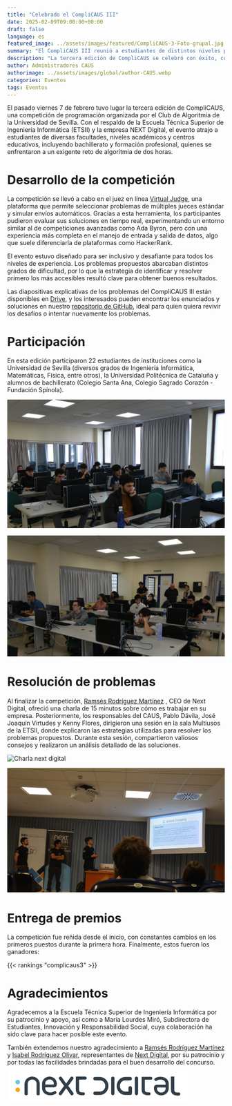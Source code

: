 ```yaml
---
title: "Celebrado el CompliCAUS III"
date: 2025-02-09T09:00:00+00:00
draft: false
language: es
featured_image: ../assets/images/featured/CompliCAUS-3-Foto-grupal.jpg
summary: "El CompliCAUS III reunió a estudiantes de distintos niveles para una intensa competición de programación organizada por el Club de Algoritmia de la Universidad de Sevilla."
description: "La tercera edición de CompliCAUS se celebró con éxito, congregando a estudiantes de diferentes instituciones y niveles académicos en un desafío de algoritmia de dos horas."
author: Administradores CAUS
authorimage: ../assets/images/global/author-CAUS.webp
categories: Eventos
tags: Eventos
---
```


El pasado viernes 7 de febrero tuvo lugar la tercera edición de CompliCAUS, una competición de programación organizada por el Club de Algoritmia de la Universidad de Sevilla. Con el respaldo de la Escuela Técnica Superior de Ingeniería Informática (ETSII) y la empresa NEXT Digital, el evento atrajo a estudiantes de diversas facultades, niveles académicos y centros educativos, incluyendo bachillerato y formación profesional, quienes se enfrentaron a un exigente reto de algoritmia de dos horas.

# Desarrollo de la competición

La competición se llevó a cabo en el juez en línea [Virtual Judge](https://vjudge.net), una plataforma que permite seleccionar problemas de múltiples jueces estándar y simular envíos automáticos. Gracias a esta herramienta, los participantes pudieron evaluar sus soluciones en tiempo real, experimentando un entorno similar al de competiciones avanzadas como Ada Byron, pero con una experiencia más completa en el manejo de entrada y salida de datos, algo que suele diferenciarla de plataformas como HackerRank.

El evento estuvo diseñado para ser inclusivo y desafiante para todos los niveles de experiencia. Los problemas propuestos abarcaban distintos grados de dificultad, por lo que la estrategia de identificar y resolver primero los más accesibles resultó clave para obtener buenos resultados.

Las diapositivas explicativas de los problemas del CompliCAUS III están disponibles en [Drive](https://drive.google.com/drive/folders/1HRhaTf-Dtha1T21ZTzjj7y-6WswkB9OP), y los interesados pueden encontrar los enunciados y soluciones en nuestro [repositorio de GitHub](https://github.com/algoritmiaUS/complicaus), ideal para quien quiera revivir los desafíos o intentar nuevamente los problemas.


# Participación

En esta edición participaron 22 estudiantes de instituciones como la Universidad de Sevilla (diversos grados de Ingeniería Informática, Matemáticas, Física, entre otros), la Universidad Politécnica de Cataluña y alumnos de bachillerato (Colegio Santa Ana, Colegio Sagrado Corazón - Fundación Spínola).

![alt text](participantes1.jpg)

![alt text](participantes2.jpg)

# Resolución de problemas

Al finalizar la competición, [Ramsés Rodríguez Martínez](https://www.linkedin.com/in/ramsesrodriguez/) , CEO de Next Digital, ofreció una charla de 15 minutos sobre cómo es trabajar en su empresa. Posteriormente, los responsables del CAUS, Pablo Dávila, José Joaquín Virtudes y Kenny Flores, dirigieron una sesión en la sala Multiusos de la ETSII, donde explicaron las estrategias utilizadas para resolver los problemas propuestos. Durante esta sesión, compartieron valiosos consejos y realizaron un análisis detallado de las soluciones.

![Charla next digital](next-digital.jpg)

![Resolución problemas](resolucion-problemas.jpg)

# Entrega de premios 

La competición fue reñida desde el inicio, con constantes cambios en los primeros puestos durante la primera hora. Finalmente, estos fueron los ganadores:


{{< rankings "complicaus3" >}}

# Agradecimientos 

Agradecemos a la Escuela Técnica Superior de Ingeniería Informática por su patrocinio y apoyo, así como a María Lourdes Miró, Subdirectora de Estudiantes, Innovación y Responsabilidad Social, cuya colaboración ha sido clave para hacer posible este evento.  

También extendemos nuestro agradecimiento a [Ramsés Rodríguez Martínez](https://www.linkedin.com/in/ramsesrodriguez/) y [Isabel Rodríguez Olivar](https://www.linkedin.com/in/isabel-rodriguez-olivar-573124b/), representantes de [Next Digital](https://www.nextdigital.es/), por su patrocinio y por todas las facilidades brindadas para el buen desarrollo del concurso.  

![alt text](logo_next_digital.png)